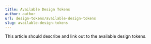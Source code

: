 ```yaml
---
title: Available Design Tokens
author: author
url: design-tokens/available-design-tokens
slug: available-design-tokens
---
```


This article should describe and link out to the available design tokens.
